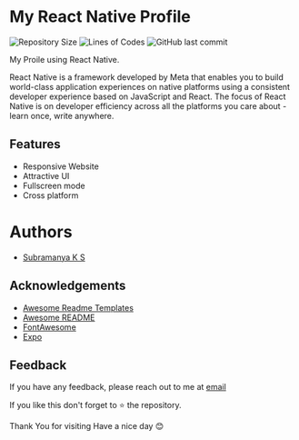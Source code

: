 # My React Native Profile

![Repository Size](https://img.shields.io/github/repo-size/SubramanyaKS/ReactNativeProfile?style=for-the-badge)
![Lines of Codes](https://img.shields.io/tokei/lines/github.com/SubramanyaKS/ReactNativeProfile?style=for-the-badge)
![GitHub last commit](https://img.shields.io/github/last-commit/SubramanyaKS/ReactNativeProfile?style=for-the-badge)

My Proile using React Native.

React Native is a framework developed by Meta that enables you to build world-class application experiences on native platforms using a consistent developer experience based on JavaScript and React. The focus of React Native is on developer efficiency across all the platforms you care about - learn once, write anywhere.

## Features

- Responsive Website
- Attractive UI
- Fullscreen mode
- Cross platform

# Authors

- [Subramanya K S](https://www.github.com/SubramanyaKS)


## Acknowledgements

 - [Awesome Readme Templates](https://awesomeopensource.com/project/elangosundar/awesome-README-templates)
 - [Awesome README](https://github.com/matiassingers/awesome-readme)
 - [FontAwesome](https://fontawesome.com/search)
 - [Expo](https://expo.dev/)

 ## Feedback

If you have any feedback, please reach out to me at [email](connectwithsubbu@gmail.com)

If you like this don't forget to ⭐ the repository.


Thank You for visiting
Have a nice day 😊 

